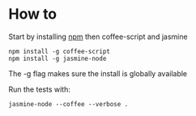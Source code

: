 # How to

Start by installing [npm][] then coffee-script and jasmine

    npm install -g coffee-script
    npm install -g jasmine-node

The -g flag makes sure the install is globally available

Run the tests with:

    jasmine-node --coffee --verbose .

[npm]: https://npmjs.org/ "Node Packaged Modules"
